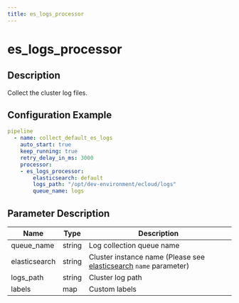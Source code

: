 ```yaml
---
title: es_logs_processor
---
```


# es_logs_processor

## Description

Collect the cluster log files.

## Configuration Example

```yaml
pipeline
  - name: collect_default_es_logs
    auto_start: true
    keep_running: true
    retry_delay_in_ms: 3000
    processor:
    - es_logs_processor:
        elasticsearch: default
        logs_path: "/opt/dev-environment/ecloud/logs"
        queue_name: logs
```

## Parameter Description

| Name | Type | Description |
| --- | --- | --- |
| queue_name | string | Log collection queue name |
| elasticsearch | string | Cluster instance name (Please see [elasticsearch](https://docs.infinilabs.com/gateway/main/docs/references/elasticsearch/) `name` parameter) |
| logs_path | string | Cluster log path |
| labels | map | Custom labels |